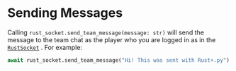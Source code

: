 # Sending Messages

Calling `rust_socket.send_team_message(message: str)` will send the message to the team chat as the player who you are logged in as in the [`RustSocket`](../getting-started/rustsocket/) . For example:

```python
await rust_socket.send_team_message("Hi! This was sent with Rust+.py")
```

